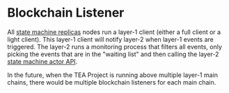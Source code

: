 # Blockchain Listener

All [state machine replicas](state_machine_replica.md) nodes run a layer-1 client (either a full client or a light client). This layer-1 client will notify layer-2 when layer-1 events are triggered. The layer-2 runs a monitoring process that filters all events, only picking the events that are in the "waiting list" and then calling the layer-2 [state machine actor API](state_machine_actor.md). 

In the future, when the TEA Project is running above multiple layer-1 main chains, there would be multiple blockchain listeners for each main chain.
